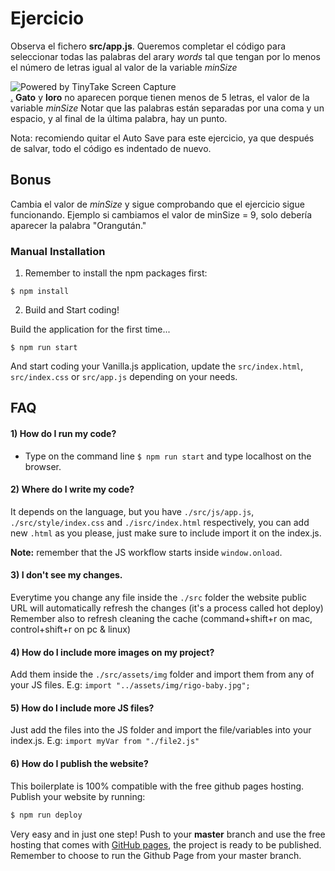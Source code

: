 # Ejercicio

Observa el fichero **src/app.js**. Queremos completar el código para seleccionar todas las palabras del arary _words_ tal que tengan por lo menos el número de letras igual al valor de la variable _minSize_

<img src="https://oscarm.tinytake.com/media/141b122?filename=1677875496795_TinyTake03-03-2023-09-31-34_638134722962483435.png&sub_type=thumbnail_preview&type=attachment&width=586&height=522" title="Powered by TinyTake Screen Capture"/><br><a href="https://www.tinytake.com">.</a>
**Gato** y **loro** no aparecen porque tienen menos de 5 letras, el valor de la variable _minSize_
Notar que las palabras están separadas por una coma y un espacio, y al final de la última palabra, hay un punto.

Nota: recomiendo quitar el Auto Save para este ejercicio, ya que después de salvar, todo el código es indentado de nuevo.

## Bonus

Cambia el valor de _minSize_ y sigue comprobando que el ejercicio sigue funcionando. Ejemplo si cambiamos el valor de minSize = 9, solo debería aparecer la palabra "Orangután."

### Manual Installation

1. Remember to install the npm packages first:

```
$ npm install
```

2. Build and Start coding!

Build the application for the first time...

```
$ npm run start
```

And start coding your Vanilla.js application, update the `src/index.html`, `src/index.css` or `src/app.js` depending on your needs.

## FAQ

#### 1) How do I run my code?

- Type on the command line `$ npm run start` and type localhost on the browser.

#### 2) Where do I write my code?

It depends on the language, but you have `./src/js/app.js`, `./src/style/index.css` and `./isrc/index.html` respectively, you can add new `.html` as you please, just make sure to include import it on the index.js.

**Note:** remember that the JS workflow starts inside `window.onload`.

#### 3) I don't see my changes.

Everytime you change any file inside the `./src` folder the website public URL will automatically refresh the changes (it's a process called hot deploy)
Remember also to refresh cleaning the cache (command+shift+r on mac, control+shift+r on pc & linux)

#### 4) How do I include more images on my project?

Add them inside the `./src/assets/img` folder and import them from any of your JS files. E.g: `import "../assets/img/rigo-baby.jpg";`

#### 5) How do I include more JS files?

Just add the files into the JS folder and import the file/variables into your index.js. E.g: `import myVar from "./file2.js"`

#### 6) How do I publish the website?

This boilerplate is 100% compatible with the free github pages hosting. Publish your website by running:

```sh
$ npm run deploy
```

Very easy and in just one step! Push to your **master** branch and use the free hosting that comes with [GitHub pages](https://help.github.com/articles/configuring-a-publishing-source-for-github-pages/#enabling-github-pages-to-publish-your-site-from-master-or-gh-pages), the project is ready to be published. Remember to choose to run the Github Page from your master branch.
